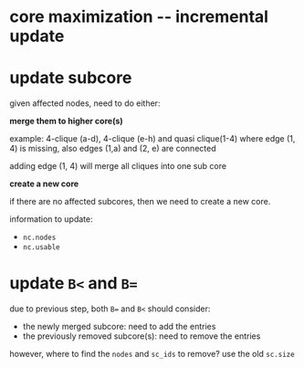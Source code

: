 # core maximization -- incremental update

# update subcore

given affected nodes, need to do either:


**merge them to higher core(s)**

example: 4-clique (a-d), 4-clique (e-h) and quasi clique(1-4) where edge (1, 4) is missing, also edges (1,a) and (2, e) are connected

adding edge (1, 4) will merge all cliques into one sub core

**create a new core**

if there are no affected subcores, then we need to create a new core.


information to update:

- `nc.nodes` 
- `nc.usable`

# update `B<` and `B=`

due to previous step, both `B=` and `B<` should consider:

- the newly merged subcore: need to add the entries
- the previously removed subcore(s): need to remove the entries

however, where to find the `nodes` and `sc_ids` to remove? use the old `sc.size`
